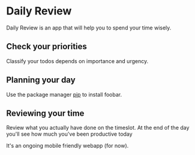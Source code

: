 # Daily Review

Daily Review is an app that will help you to spend your time wisely.


## Check your priorities
Classify your todos depends on importance and urgency.


## Planning your day

Use the package manager [pip](https://pip.pypa.io/en/stable/) to install foobar.



## Reviewing your time

Review what you actually have done on the timeslot.
At the end of the day you'll see how much you've been productive today


It's an ongoing mobile friendly webapp (for now).

